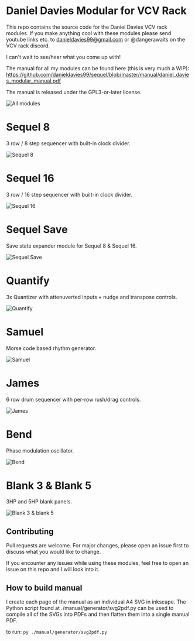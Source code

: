 # Daniel Davies Modular for VCV Rack
This repo contains the source code for the Daniel Davies VCV rack modules. If you make anything cool with these modules please send youtube links etc. to danieldavies99@gmail.com or @dangerawaits on the VCV rack discord.

I can't wait to see/hear what you come up with!

The manual for all my modules can be found here (this is very much a WIP): 
https://github.com/danieldavies99/sequel/blob/master/manual/daniel_davies_modular_manual.pdf

The manual is released under the GPL3-or-later license.


![All modules](https://i.imgur.com/NiQAJyR.png)

# Sequel 8
3 row / 8 step sequencer with built-in clock divider.

![Sequel 8](https://i.imgur.com/LFXTCaE.png?1)

# Sequel 16
3 row / 16 step sequencer with built-in clock divider.

![Sequel 16](https://i.imgur.com/ny7gton.png)

# Sequel Save
Save state expander module for Sequel 8 & Sequel 16.

![Sequel Save](https://i.imgur.com/VmRsBHC.png)

# Quantify
3x Quantizer with attenuverted inputs + nudge and transpose controls.

![Quantify](https://i.imgur.com/hhlliMw.png)

# Samuel
Morse code based rhythm generator.

![Samuel](https://i.imgur.com/jdzElMP.png)

# James
6 row drum sequencer with per-row rush/drag controls.

![James](https://i.imgur.com/CAWooFG.png)

# Bend
Phase modulation oscillator.

![Bend](https://i.imgur.com/LMEtzcI.png)

# Blank 3 & Blank 5
3HP and 5HP blank panels.

![Blank 3 & blank 5](https://i.imgur.com/J0giltq.png)

## Contributing
Pull requests are welcome. For major changes, please open an issue first to discuss what you would like to change.

If you encounter any issues while using these modules, feel free to open an issue on this repo and I will look into it.

## How to build manual
I create each page of the manual as an individual A4 SVG in inkscape. The Python script found at ./manual/generator/svg2pdf.py can be used to compile all of the SVGs into PDFs and then flatten them into a single manual PDF.

to run:  ```py ./manual/generator/svg2pdf.py```

